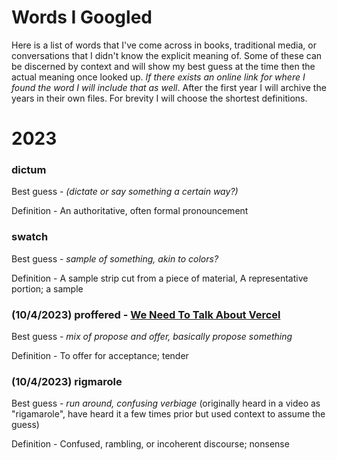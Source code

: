 # Words I Googled

Here is a list of words that I've come across in books, traditional media, or conversations that I didn't know the explicit meaning of. Some of these can be discerned by context and will show my best guess at the time then the actual meaning once looked up. *If there exists an online link for where I found the word I will include that as well*. After the first year I will archive the years in their own files. For brevity I will choose the shortest definitions.

# 2023

### **dictum**

Best guess - *(dictate or say something a certain way?)* 

Definition - An authoritative, often formal pronouncement

### **swatch**

Best guess - *sample of something, akin to colors?*

Definition - A sample strip cut from a piece of material, A representative portion; a sample

### (10/4/2023) proffered - [We Need To Talk About Vercel](https://www.maxcountryman.com/articles/we-need-to-talk-about-vercel)

Best guess - *mix of propose and offer, basically propose something*

Definition - To offer for acceptance; tender

### (10/4/2023) rigmarole

Best guess - *run around, confusing verbiage* (originally heard in a video as "rigamarole", have heard it a few times prior but used context to assume the guess)

Definition - Confused, rambling, or incoherent discourse; nonsense
